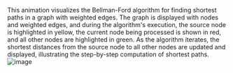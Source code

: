 This animation visualizes the Bellman-Ford algorithm for finding shortest paths in a graph with weighted edges. 
The graph is displayed with nodes and weighted edges, and during the algorithm's execution,
the source node is highlighted in yellow, the current node being processed is shown in red, and all other nodes are highlighted in green. 
As the algorithm iterates, the shortest distances from the source node to all other nodes are updated and displayed, 
illustrating the step-by-step computation of shortest paths.
![image](https://github.com/user-attachments/assets/6ceadeda-382a-4001-83e8-49911055a874)





